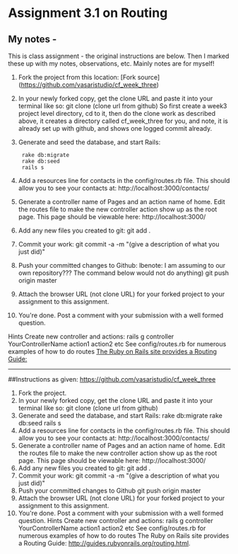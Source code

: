 # Assignment 3.1 on Routing

## My notes -
This is class assignment - the original instructions are below. Then I marked these up with my notes, observations, etc. Mainly notes are for myself!

1. Fork the project from this location: [Fork source] (https://github.com/vasaristudio/cf_week_three)
2. In your newly forked copy, get the clone URL and paste it into your terminal like so:
        git clone (clone url from github)
So first create a week3 project level directory, cd to it, then do the clone work as described above, it creates a directory called cf_week_three for you, and note, it is already set up with github, and shows one logged commit already.

3. Generate and seed the database, and start Rails:


        rake db:migrate
        rake db:seed
        rails s

4. Add a resources line for contacts in the config/routes.rb file. This should allow you to see your contacts at: http://localhost:3000/contacts/

5. Generate a controller name of Pages and an action name of home. Edit the routes file to make the new controller action show up as the root page. This page should be viewable here: http://localhost:3000/

6. Add any new files you created to git:
git add .

7. Commit your work:
    git commit -a -m "(give a description of what you just did)"

8. Push your committed changes to Github: lbenote: I am assuming to our own repository??? The command below would not do anything)
    git push origin master

9. Attach the browser URL (not clone URL) for your forked project to your assignment to this assignment.

10. You're done. Post a comment with your submission with a well formed question.

Hints
Create new controller and actions: rails g controller YourControllerName action1 action2 etc
See config/routes.rb for numerous examples of how to do routes
[The Ruby on Rails site provides a Routing Guide:]( http://guides.rubyonrails.org/routing.html.)
***
##Instructions as given:
https://github.com/vasaristudio/cf_week_three
1. Fork the project.
2. In your newly forked copy, get the clone URL and paste it into your terminal like so:
git clone (clone url from github)
3. Generate and seed the database, and start Rails:
rake db:migrate
rake db:seed
rails s
4. Add a resources line for contacts in the config/routes.rb file. This should allow you to see your contacts at: http://localhost:3000/contacts/
5. Generate a controller name of Pages and an action name of home. Edit the routes file to make the new controller action show up as the root page. This page should be viewable here: http://localhost:3000/
6. Add any new files you created to git:
git add .
7. Commit your work:
git commit -a -m "(give a description of what you just did)"
8. Push your committed changes to Github
git push origin master
9. Attach the browser URL (not clone URL) for your forked project to your assignment to this assignment.
10. You're done. Post a comment with your submission with a well formed question.
Hints
Create new controller and actions: rails g controller YourControllerName action1 action2 etc
See config/routes.rb for numerous examples of how to do routes
The Ruby on Rails site provides a Routing Guide: http://guides.rubyonrails.org/routing.html.


